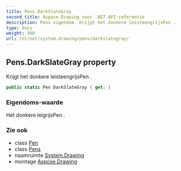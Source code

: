 ```yaml
---
title: Pens.DarkSlateGray
second_title: Aspose.Drawing voor .NET API-referentie
description: Pens eigendom. Krijgt het donkere leisteengrijsPen .
type: docs
weight: 360
url: /nl/net/system.drawing/pens/darkslategray/
---
```

## Pens.DarkSlateGray property

Krijgt het donkere leisteengrijsPen .

```csharp
public static Pen DarkSlateGray { get; }
```

### Eigendoms-waarde

Het donkere leigrijsPen .

### Zie ook

* class [Pen](../../pen/)
* class [Pens](../)
* naamruimte [System.Drawing](../../pens/)
* montage [Aspose.Drawing](../../../)


